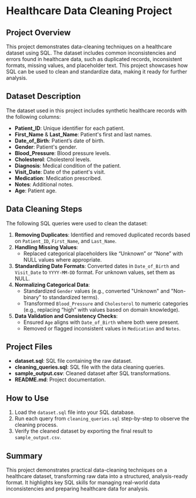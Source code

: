 # Healthcare Data Cleaning Project

## Project Overview
This project demonstrates data-cleaning techniques on a healthcare dataset using SQL. The dataset includes common inconsistencies and errors found in healthcare data, such as duplicated records, inconsistent formats, missing values, and placeholder text. This project showcases how SQL can be used to clean and standardize data, making it ready for further analysis.

## Dataset Description
The dataset used in this project includes synthetic healthcare records with the following columns:

- **Patient_ID**: Unique identifier for each patient.
- **First_Name** & **Last_Name**: Patient's first and last names.
- **Date_of_Birth**: Patient’s date of birth.
- **Gender**: Patient's gender.
- **Blood_Pressure**: Blood pressure levels.
- **Cholesterol**: Cholesterol levels.
- **Diagnosis**: Medical condition of the patient.
- **Visit_Date**: Date of the patient's visit.
- **Medication**: Medication prescribed.
- **Notes**: Additional notes.
- **Age**: Patient age.

## Data Cleaning Steps
The following SQL queries were used to clean the dataset:

1. **Removing Duplicates**: Identified and removed duplicated records based on `Patient_ID`, `First_Name`, and `Last_Name`.
2. **Handling Missing Values**:
   - Replaced categorical placeholders like “Unknown” or “None” with NULL values where appropriate.
3. **Standardizing Date Formats**: Converted dates in `Date_of_Birth` and `Visit_Date` to `YYYY-MM-DD` format. For unknown values, set them as NULL.
4. **Normalizing Categorical Data**:
   - Standardized `Gender` values (e.g., converted "Unknown" and "Non-binary" to standardized terms).
   - Transformed `Blood_Pressure` and `Cholesterol` to numeric categories (e.g., replacing “high” with values based on domain knowledge).
5. **Data Validation and Consistency Checks**:
   - Ensured `Age` aligns with `Date_of_Birth` where both were present.
   - Removed or flagged inconsistent values in `Medication` and `Notes`.

## Project Files
- **dataset.sql**: SQL file containing the raw dataset.
- **cleaning_queries.sql**: SQL file with the data cleaning queries.
- **sample_output.csv**: Cleaned dataset after SQL transformations.
- **README.md**: Project documentation.

## How to Use
1. Load the `dataset.sql` file into your SQL database.
2. Run each query from `cleaning_queries.sql` step-by-step to observe the cleaning process.
3. Verify the cleaned dataset by exporting the final result to `sample_output.csv`.

## Summary
This project demonstrates practical data-cleaning techniques on a healthcare dataset, transforming raw data into a structured, analysis-ready format. It highlights key SQL skills for managing real-world data inconsistencies and preparing healthcare data for analysis.
